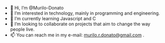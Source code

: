 - 👋 Hi, I’m @Murilo-Donato
- 👀 I’m interested in technology, mainly in programming and engineering.
- 🌱 I’m currently learning Javascript and C
- 💞️ I’m looking to collaborate on projects that aim to change the way people live.
- 📫 You can reach me in my e-mail: murilo.r.donato@gmail.com .

<!---
Murilo-Donato/Murilo-Donato is a ✨ special ✨ repository because its `README.md` (this file) appears on your GitHub profile.
You can click the Preview link to take a look at your changes.
--->
